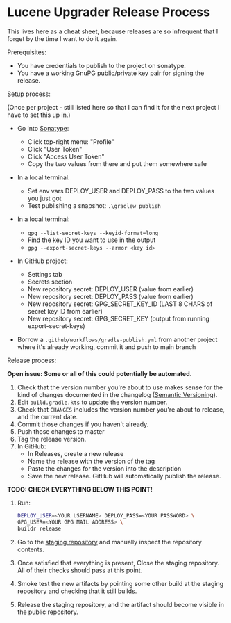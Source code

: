 Lucene Upgrader Release Process
===============================

This lives here as a cheat sheet, because releases are so infrequent that I
forget by the time I want to do it again.

Prerequisites:

* You have credentials to publish to the project on sonatype.
* You have a working GnuPG public/private key pair for signing the release.

Setup process:

(Once per project - still listed here so that I can find it for the next project
I have to set this up in.)

* Go into [Sonatype](https://s01.oss.sonatype.org/):
  * Click top-right menu: "Profile"
  * Click "User Token"
  * Click "Access User Token"
  * Copy the two values from there and put them somewhere safe
* In a local terminal:
  * Set env vars DEPLOY_USER and DEPLOY_PASS to the two values you just got
  * Test publishing a snapshot: `.\gradlew publish`

* In a local terminal:
    * `gpg --list-secret-keys --keyid-format=long`
    * Find the key ID you want to use in the output
    * `gpg --export-secret-keys --armor <key id>`

* In GitHub project:
  * Settings tab
  * Secrets section
  * New repository secret: DEPLOY_USER (value from earlier)
  * New repository secret: DEPLOY_PASS (value from earlier)
  * New repository secret: GPG_SECRET_KEY_ID (LAST 8 CHARS of secret key ID from earlier)
  * New repository secret: GPG_SECRET_KEY (output from running export-secret-keys)

* Borrow a `.github/workflows/gradle-publish.yml` from another project where it's
  already working, commit it and push to main branch

Release process:

**Open issue: Some or all of this could potentially be automated.**

1. Check that the version number you're about to use makes sense for the kind of changes
   documented in the changelog ([Semantic Versioning](https://semver.org/)).
2. Edit `build.gradle.kts` to update the version number.
3. Check that `CHANGES` includes the version number you're about to release,
   and the current date.
4. Commit those changes if you haven't already.
5. Push those changes to master
6. Tag the release version.
7. In GitHub:
   - In Releases, create a new release
   - Name the release with the version of the tag
   - Paste the changes for the version into the description
   - Save the new release. GitHub will automatically publish the release.

**TODO: CHECK EVERYTHING BELOW THIS POINT!**

1. Run:

    ```sh
    DEPLOY_USER=<YOUR USERNAME> DEPLOY_PASS=<YOUR PASSWORD> \
    GPG_USER=<YOUR GPG MAIL ADDRESS> \
    buildr release
    ```

2. Go to the [staging repository](https://oss.sonatype.org/#stagingRepositories)
   and manually inspect the repository contents.
3. Once satisfied that everything is present, Close the staging repository.
   All of their checks should pass at this point.
4. Smoke test the new artifacts by pointing some other build at the staging
   repository and checking that it still builds.
5. Release the staging repository, and the artifact should become visible
   in the public repository.
